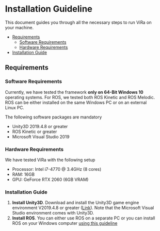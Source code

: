# Installation Guideline
This document guides you through all the necessary steps to run ViRa on your machine. 

- [Requirements](#requirements)
  - [Software Requirements](#software-requirements)
  - [Hardware Requirements](#hardware-requirements)
- [Installation Guide](#installation-guide)

## Requirements

### Software Requirements
Currently, we have tested the framework **only on 64-Bit Windows 10** operating systems. For ROS, we tested both ROS Kinetic and ROS Melodic. ROS can be either installed on the same Windows PC or on an external Linux PC.

The following software packages are mandatory

- Unity3D 2019.4.8 or greater
- ROS Kinetic or greater
- Microsoft Visual Studio 2019

### Hardware Requirements
We have tested ViRa with the following setup

- Processor: Intel i7-4770 @ 3.4GHz (8 cores)
- RAM: 16GB
- GPU: GeForce RTX 2060 (6GB VRAM)

### Installation Guide
1. **Install Unity3D**. Download and install the Unity3D game engine environment V2019.4.8 or greater ([Link](https://unity3d.com/de/get-unity/download)). Note that the Microsoft Visual Studio environment comes with Unity3D.
2. **Install ROS**. You can either use ROS on a separate PC or you can install ROS on your Windows computer [using this guideline](http://wiki.ros.org/Installation/Windows)
